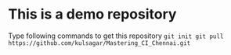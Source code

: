 # This is a demo repository

Type following commands to get this repository
`
git init
git pull https://github.com/kulsagar/Mastering_CI_Chennai.git
`

